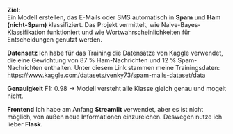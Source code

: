 **Ziel:**  
Ein Modell erstellen, das E-Mails oder SMS automatisch in **Spam** und **Ham (nicht-Spam)** klassifiziert. Das Projekt vermittelt, wie Naive-Bayes-Klassifikation funktioniert und wie Wortwahrscheinlichkeiten für Entscheidungen genutzt werden.

**Datensatz**
Ich habe für das Training die Datensätze von Kaggle verwendet, die eine Gewichtung von 87 % Ham-Nachrichten und 12 % Spam-Nachrichten enthalten.
Unter diesem Link stammen meine Trainingsdaten: https://www.kaggle.com/datasets/venky73/spam-mails-dataset/data

**Genauigkeit**
F1: 0.98 -> Modell versteht alle Klasse gleich genau und mogelt nicht. 


**Frontend**
Ich habe am Anfang **Streamlit** verwendet, aber es ist nicht möglich, von außen neue Informationen einzureichen. Deswegen nutze ich lieber **Flask**.


